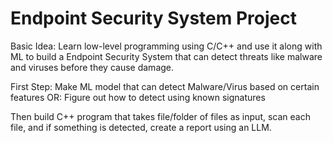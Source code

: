 # Endpoint Security System Project

Basic Idea: Learn low-level programming using C/C++ and
 use it along with ML to build a Endpoint Security System that
 can detect threats like malware and viruses before they cause damage.
 
 
First Step: Make ML model that can detect Malware/Virus based on certain features
OR: Figure out how to detect using known signatures 

Then build C++ program that takes file/folder of files as input, scan each file,
and if something is detected, create a report using an LLM.

